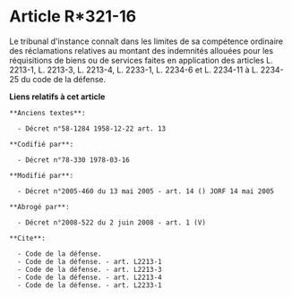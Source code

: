 # Article R*321-16

Le tribunal d'instance connaît dans les limites de sa compétence ordinaire des réclamations relatives au montant des
indemnités allouées pour les réquisitions de biens ou de services faites en application des articles L. 2213-1, L. 2213-3, L.
2213-4, L. 2233-1, L. 2234-6 et L. 2234-11 à L. 2234-25 du code de la défense.

**Liens relatifs à cet article**

	**Anciens textes**:

	  - Décret n°58-1284 1958-12-22 art. 13

	**Codifié par**:

	  - Décret n°78-330 1978-03-16

	**Modifié par**:

	  - Décret n°2005-460 du 13 mai 2005 - art. 14 () JORF 14 mai 2005

	**Abrogé par**:

	  - Décret n°2008-522 du 2 juin 2008 - art. 1 (V)

	**Cite**:

	  - Code de la défense.
	  - Code de la défense. - art. L2213-1
	  - Code de la défense. - art. L2213-3
	  - Code de la défense. - art. L2213-4
	  - Code de la défense. - art. L2233-1

